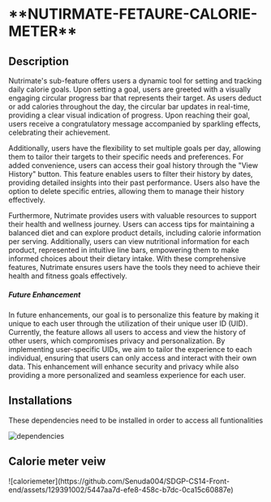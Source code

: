 <h1>**NUTIRMATE-FETAURE-CALORIE-METER**</h1>

<h2>Description</h2>
<p>Nutrimate's sub-feature offers users a dynamic tool for setting and tracking daily calorie goals. Upon setting a goal, users are greeted with a visually engaging circular progress bar that represents their target. As users deduct or add calories throughout the day, the circular bar updates in real-time, providing a clear visual indication of progress. Upon reaching their goal, users receive a congratulatory message accompanied by sparkling effects, celebrating their achievement.

Additionally, users have the flexibility to set multiple goals per day, allowing them to tailor their targets to their specific needs and preferences. For added convenience, users can access their goal history through the "View History" button. This feature enables users to filter their history by dates, providing detailed insights into their past performance. Users also have the option to delete specific entries, allowing them to manage their history effectively.

Furthermore, Nutrimate provides users with valuable resources to support their health and wellness journey. Users can access tips for maintaining a balanced diet and can explore product details, including calorie information per serving. Additionally, users can view nutritional information for each product, represented in intuitive line bars, empowering them to make informed choices about their dietary intake. With these comprehensive features, Nutrimate ensures users have the tools they need to achieve their health and fitness goals effectively.
<h5>Future Enhancement</h5>In future enhancements, our goal is to personalize this feature by making it unique to each user through the utilization of their unique user ID (UID). Currently, the feature allows all users to access and view the history of other users, which compromises privacy and personalization. By implementing user-specific UIDs, we aim to tailor the experience to each individual, ensuring that users can only access and interact with their own data. This enhancement will enhance security and privacy while also providing a more personalized and seamless experience for each user.</p>

<h2>Installations</h2>
<p>These dependencies need to be installed in order to access all funtionalities</p>

![dependencies](https://github.com/Senuda004/SDGP-CS14-Front-end/assets/129391002/e1d4be61-5493-451c-8240-5b46d4250e07)
<h2>Calorie meter veiw</h2>
![caloriemeter](https://github.com/Senuda004/SDGP-CS14-Front-end/assets/129391002/5447aa7d-efe8-458c-b7dc-0ca15c60887e)

